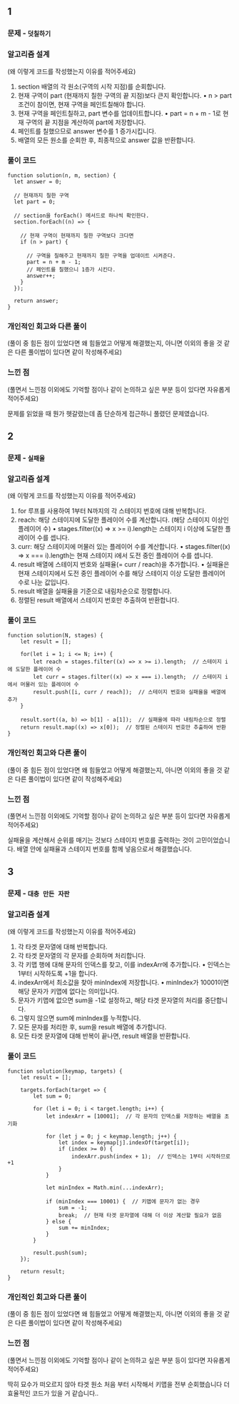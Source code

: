 ## 1

### 문제 - <code>덧칠하기</code>

### 알고리즘 설계

(왜 이렇게 코드를 작성했는지 이유를 적어주세요)

1. section 배열의 각 원소(구역의 시작 지점)를 순회합니다.
2. 현재 구역이 part (현재까지 칠한 구역의 끝 지점)보다 큰지 확인합니다.
   • n > part 조건이 참이면, 현재 구역을 페인트칠해야 합니다.
3. 현재 구역을 페인트칠하고, part 변수를 업데이트합니다.
   • part = n + m - 1로 현재 구역의 끝 지점을 계산하여 part에 저장합니다.
4. 페인트를 칠했으므로 answer 변수를 1 증가시킵니다.
5. 배열의 모든 원소를 순회한 후, 최종적으로 answer 값을 반환합니다.

### 풀이 코드

```
function solution(n, m, section) {
  let answer = 0;

  // 현재까지 칠한 구역
  let part = 0;

  // section을 forEach() 메서드로 하나씩 확인한다.
  section.forEach((n) => {

    // 현재 구역이 현재까지 칠한 구역보다 크다면
    if (n > part) {

      // 구역을 칠해주고 현재까지 칠한 구역을 업데이트 시켜준다.
      part = n + m - 1;
      // 페인트를 칠했으니 1증가 시킨다.
      answer++;
    }
  });

  return answer;
}
```

### 개인적인 회고와 다른 풀이

(풀이 중 힘든 점이 있었다면 왜 힘들었고 어떻게 해결했는지, 아니면 이외의 좋을 것 같은 다른 풀이법이 있다면 같이 작성해주세요)

### 느낀 점

(풀면서 느낀점 이외에도 기억할 점이나 같이 논의하고 싶은 부분 등이 있다면 자유롭게 적어주세요)

문제를 읽었을 때 뭔가 헷갈렸는데 좀 단순하게 접근하니 풀렸던 문제였습니다.

## 2

### 문제 - <code>실패율</code>

### 알고리즘 설계

(왜 이렇게 코드를 작성했는지 이유를 적어주세요)

1. for 루프를 사용하여 1부터 N까지의 각 스테이지 번호에 대해 반복합니다.
2. reach: 해당 스테이지에 도달한 플레이어 수를 계산합니다. (해당 스테이지 이상인 플레이어 수)
   • stages.filter((x) => x >= i).length는 스테이지 i 이상에 도달한 플레이어 수를 셉니다.
3. curr: 해당 스테이지에 머물러 있는 플레이어 수를 계산합니다.
   • stages.filter((x) => x === i).length는 현재 스테이지 i에서 도전 중인 플레이어 수를 셉니다.
4. result 배열에 스테이지 번호와 실패율(= curr / reach)을 추가합니다.
   • 실패율은 현재 스테이지에서 도전 중인 플레이어 수를 해당 스테이지 이상 도달한 플레이어 수로 나눈 값입니다.
5. result 배열을 실패율을 기준으로 내림차순으로 정렬합니다.
6. 정렬된 result 배열에서 스테이지 번호만 추출하여 반환합니다.

### 풀이 코드

```
function solution(N, stages) {
    let result = [];

    for(let i = 1; i <= N; i++) {
        let reach = stages.filter((x) => x >= i).length;  // 스테이지 i에 도달한 플레이어 수
        let curr = stages.filter((x) => x === i).length;  // 스테이지 i에서 머물러 있는 플레이어 수
        result.push([i, curr / reach]);  // 스테이지 번호와 실패율을 배열에 추가
    }

    result.sort((a, b) => b[1] - a[1]);  // 실패율에 따라 내림차순으로 정렬
    return result.map((x) => x[0]);  // 정렬된 스테이지 번호만 추출하여 반환
}
```

### 개인적인 회고와 다른 풀이

(풀이 중 힘든 점이 있었다면 왜 힘들었고 어떻게 해결했는지, 아니면 이외의 좋을 것 같은 다른 풀이법이 있다면 같이 작성해주세요)

### 느낀 점

(풀면서 느낀점 이외에도 기억할 점이나 같이 논의하고 싶은 부분 등이 있다면 자유롭게 적어주세요)

실패율을 계산해서 순위를 매기는 것보다 스테이지 번호를 출력하는 것이 고민이었습니다. 배열 안에 실패율과 스테이지 번호를 함께 넣음으로서 해결했습니다.

## 3

### 문제 - <code>대충 만든 자판</code>

### 알고리즘 설계

(왜 이렇게 코드를 작성했는지 이유를 적어주세요)

1. 각 타겟 문자열에 대해 반복합니다.
2. 각 타겟 문자열의 각 문자를 순회하며 처리합니다.
3. 각 키맵 행에 대해 문자의 인덱스를 찾고, 이를 indexArr에 추가합니다.
   • 인덱스는 1부터 시작하도록 +1을 합니다.
4. indexArr에서 최소값을 찾아 minIndex에 저장합니다.
   • minIndex가 10001이면 해당 문자가 키맵에 없다는 의미입니다.
5. 문자가 키맵에 없으면 sum을 -1로 설정하고, 해당 타겟 문자열의 처리를 중단합니다.
6. 그렇지 않으면 sum에 minIndex를 누적합니다.
7. 모든 문자를 처리한 후, sum을 result 배열에 추가합니다.
8. 모든 타겟 문자열에 대해 반복이 끝나면, result 배열을 반환합니다.

### 풀이 코드

```
function solution(keymap, targets) {
    let result = [];

    targets.forEach(target => {
        let sum = 0;

        for (let i = 0; i < target.length; i++) {
            let indexArr = [10001];  // 각 문자의 인덱스를 저장하는 배열을 초기화

            for (let j = 0; j < keymap.length; j++) {
                let index = keymap[j].indexOf(target[i]);
                if (index >= 0) {
                    indexArr.push(index + 1);  // 인덱스는 1부터 시작하므로 +1
                }
            }

            let minIndex = Math.min(...indexArr);

            if (minIndex === 10001) {  // 키맵에 문자가 없는 경우
                sum = -1;
                break;  // 현재 타겟 문자열에 대해 더 이상 계산할 필요가 없음
            } else {
                sum += minIndex;
            }
        }

        result.push(sum);
    });

    return result;
}
```

### 개인적인 회고와 다른 풀이

(풀이 중 힘든 점이 있었다면 왜 힘들었고 어떻게 해결했는지, 아니면 이외의 좋을 것 같은 다른 풀이법이 있다면 같이 작성해주세요)

### 느낀 점

(풀면서 느낀점 이외에도 기억할 점이나 같이 논의하고 싶은 부분 등이 있다면 자유롭게 적어주세요)

딱히 묘수가 떠오르지 않아 타겟 원소 처음 부터 시작해서 키맵을 전부 순회했습니다 더 효율적인 코드가 있을 거 같습니다..

